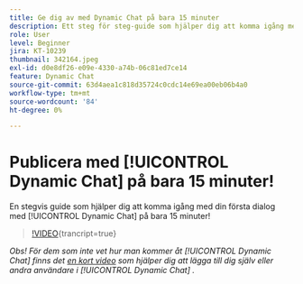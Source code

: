 ```yaml
---
title: Ge dig av med Dynamic Chat på bara 15 minuter
description: Ett steg för steg-guide som hjälper dig att komma igång med din första dialog med Dynamic Chat på bara 15 minuter!
role: User
level: Beginner
jira: KT-10239
thumbnail: 342164.jpeg
exl-id: d0e8df26-e09e-4330-a74b-06c81ed7ce14
feature: Dynamic Chat
source-git-commit: 63d4aea1c818d35724c0cdc14e69ea00eb06b4a0
workflow-type: tm+mt
source-wordcount: '84'
ht-degree: 0%

---
```


# Publicera med [!UICONTROL Dynamic Chat] på bara 15 minuter!

En stegvis guide som hjälper dig att komma igång med din första dialog med [!UICONTROL Dynamic Chat] på bara 15 minuter!

>[!VIDEO](https://video.tv.adobe.com/v/3452672/?quality=12&learn=on&captions=swe){trancript=true}

*Obs! För dem som inte vet hur man kommer åt [!UICONTROL Dynamic Chat] finns det [en kort video](https://experienceleague.adobe.com/docs/marketo-learn/tutorials/dynamic-chat/user-management.html?lang=sv-SE) som hjälper dig att lägga till dig själv eller andra användare i [!UICONTROL Dynamic Chat] .*
